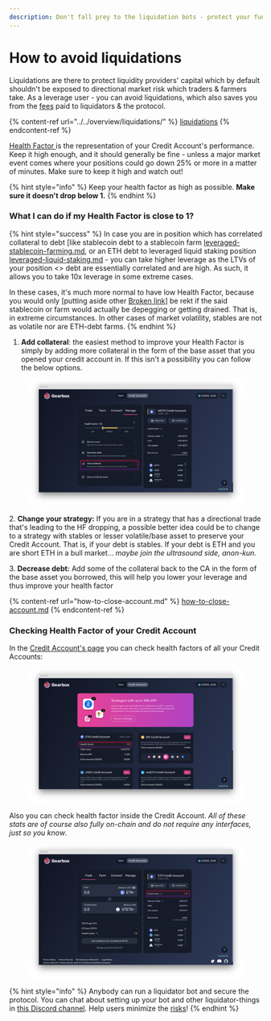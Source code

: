 ```yaml
---
description: Don't fall prey to the liquidation bots - protect your funds!
---
```


# How to avoid liquidations

Liquidations are there to protect liquidity providers' capital which by default shouldn't be exposed to directional market risk which traders & farmers take. As a leverage user - you can avoid liquidations, which also saves you from the [fees](../../overview/protocol-fees.md) paid to liquidators & the protocol.

{% content-ref url="../../overview/liquidations/" %}
[liquidations](../../overview/liquidations/)
{% endcontent-ref %}

[Health Factor ](../../overview/liquidations/#what-is-a-health-factor)is the representation of your Credit Account's performance. Keep it high enough, and it should generally be fine - unless a major market event comes where your positions could go down 25% or more in a matter of minutes. Make sure to keep it high and watch out!

{% hint style="info" %}
Keep your health factor as high as possible. **Make sure it doesn't drop below 1.**
{% endhint %}

### What I can do if my Health Factor is close to 1?&#x20;

{% hint style="success" %}
In case you are in position which has correlated collateral to debt \[like stablecoin debt to a stablecoin farm [leveraged-stablecoin-farming.md](../strategies/leveraged-stablecoin-farming.md "mention"), or an ETH debt to leveraged liquid staking position [leveraged-liquid-staking.md](../strategies/leveraged-liquid-staking.md "mention") - you can take higher leverage as the LTVs of your position <> debt are essentially correlated and are high. As such, it allows you to take 10x leverage in some extreme cases.&#x20;

In these cases, it's much more normal to have low Health Factor, because you would only \[putting aside other [Broken link](broken-reference "mention")] be rekt if the said stablecoin or farm would actually be depegging or getting drained. That is, in extreme circumstances. In other cases of market volatility, stables are not as volatile nor are ETH-debt farms.
{% endhint %}

1. **Add collateral**: the easiest method to improve your Health Factor is simply by adding more collateral in the form of the base asset that you opened your credit account in. If this isn't a possibility you can follow the below options.

<figure><img src="../../.gitbook/assets/Add more collateral.png" alt=""><figcaption></figcaption></figure>

&#x20;2\.  **Change your strategy:** If you are in a strategy that has a directional trade that's leading to the HF dropping, a possible better idea could be to change to a strategy with stables or lesser volatile/base asset to preserve your Credit Account. That is, if your debt is stables. If your debt is ETH and you are short ETH in a bull market... _maybe join the ultrasound side, anon-kun._

&#x20;3\.  **Decrease debt:** Add some of the collateral back to the CA in the form of the base asset you borrowed, this will help you lower your leverage and thus improve your health factor

{% content-ref url="how-to-close-account.md" %}
[how-to-close-account.md](how-to-close-account.md)
{% endcontent-ref %}

### Checking Health Factor of your Credit Account

In the [Credit Account's page](https://app.beta.gearbox.fi/accounts) you can check health factors of all your Credit Accounts:

<figure><img src="../../.gitbook/assets/screenshot-app-goerli-gearbox-fi-accounts-1666402061955.png" alt=""><figcaption></figcaption></figure>

Also you can check health factor inside the Credit Account. _All of these stats are of course also fully on-chain and do not require any interfaces, just so you know_.

<figure><img src="../../.gitbook/assets/screenshot-app-goerli-gearbox-fi-accounts-0x2ad4a2f1bdd815e285a22cdcc072fbb-1666400881484 (3).png" alt=""><figcaption></figcaption></figure>

{% hint style="info" %}
Anybody can run a liquidator bot and secure the protocol. You can chat about setting up your bot and other liquidator-things in [this Discord channel](https://discord.gg/wmydr8JfcP). Help users minimize the [risks](../../risk-and-security/risks-terms.md)!
{% endhint %}
